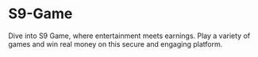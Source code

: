 # S9-Game
Dive into S9 Game, where entertainment meets earnings. Play a variety of games and win real money on this secure and engaging platform.
